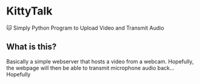 # KittyTalk
🐱 Simply Python Program to Upload Video and Transmit Audio

## What is this?
Basically a simple webserver that hosts a video from a webcam. Hopefully, the webpage will then be able to transmit microphone audio back... Hopefully
